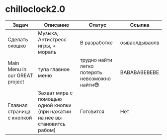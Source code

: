 # chilloclock2.0
|      Задач      |      Описание      |      Статус      |      Ссылка      |
|-----------------|--------------------|------------------|------------------|
|Сделать окошко|Музыка, Антистресс игры, + мораль|В разработке|оываолдываолв|
|Main Menu in our GREAT project| тупа главное меню| трудно найти легко потерять невозможно найти😎| BABABABEBEBE|
| Главная страница с кнопкой   | Захват мира с помощью одной кнопки (при нажатии на нее вы становитсь рабом) | Готовится | Нет       |
